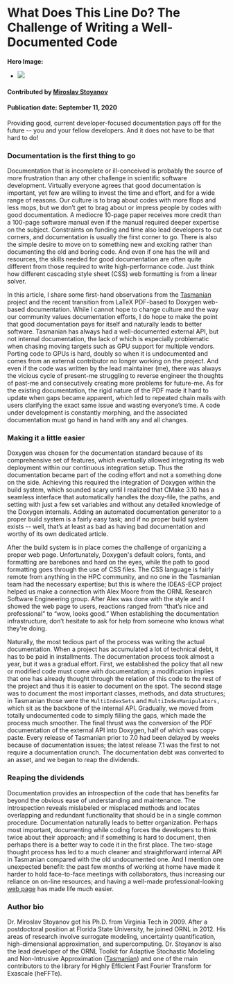 # What Does This Line Do? The Challenge of Writing a Well-Documented Code

**Hero Image:**

 - <img src='https://github.com/betterscientificsoftware/images/raw/master/Blog_0920_QuadF2.png' />

#### Contributed by [Miroslav Stoyanov](https://github.com/mkstoyanov "Miroslav Stoyanov GitHub Profile")

#### Publication date: September 11, 2020

Providing good, current developer-focused documentation pays off for the future -- you
and your fellow developers.  And it does not have to be that hard to do!

### Documentation is the first thing to go

Documentation that is incomplete or ill-conceived is probably the source of more
frustration than any other challenge in scientific software development.
Virtually everyone agrees that good documentation is important, yet few are
willing to invest the time and effort, and for a wide range of reasons. Our
culture is to brag about codes with more flops and less mops, but we don’t get
to brag about or impress people by codes with good documentation. A mediocre 10-page
paper receives more credit than a 100-page software manual even if the manual
required deeper expertise on the subject. Constraints on
funding and time also lead developers to cut corners, and documentation is usually the first
corner to go. There is also the simple desire to move on to something new and
exciting rather than documenting the old and boring code. And  even if
one has the will and resources, the skills needed for good documentation are often
quite  different from those required to write high-performance code. Just
think how different cascading style sheet (CSS) web formatting is from a linear solver.

In this article, I share some first-hand observations from the
[Tasmanian](https://tasmanian.ornl.gov) project and the recent transition from LaTeX PDF-based to
Doxygen web-based documentation. While I cannot hope to change culture and the
way our community values documentation efforts, I do hope to make the
point that good documentation pays for itself and naturally leads to better
software. Tasmanian has always had a well-documented external API, but not
internal documentation, the lack of which is especially problematic when chasing moving
targets such as GPU support for multiple vendors. Porting code to GPUs is hard,
doubly so when it is undocumented and comes from an external contributor no
longer working on the project. And even if the code was written by the lead maintainer (me), there was
always the vicious cycle of present-me struggling to reverse engineer the
thoughts of past-me and consecutively creating more problems for future-me. As
for the existing documentation, the rigid nature of the PDF made it hard to
update when gaps became apparent, which led to repeated chain mails with users
clarifying the exact same issue and wasting everyone’s time. A code under
development is constantly morphing, and the associated documentation must go
hand in hand with any and all changes.

### Making it a little easier

Doxygen was chosen for the documentation standard because of its comprehensive set
of features, which eventually allowed integrating its web deployment within our
continuous integration setup. Thus the documentation became part of the coding effort
and not a something done on the side. Achieving this required the integration of
Doxygen within the build system, which sounded scary until I realized that CMake
3.10 has a seamless interface that automatically handles the doxy-file, the
paths, and setting with just a few set variables and without any detailed
knowledge of the Doxygen internals. Adding an automated documentation generator
to a proper build system is a fairly easy task; and if  no proper build
system exists -- well, that’s at least as bad as having bad documentation and worthy of
its own dedicated article.

After the build system is in place comes the challenge of organizing a proper
web page. Unfortunately, Doxygen's default colors, fonts, and formatting are barebones
and hard on the eyes, while the path to good formatting goes through the use of
CSS files. The CSS language is fairly remote from anything in the HPC community,
and no one in the Tasmanian team had the necessary expertise; but this is where
the IDEAS-ECP project helped us make a connection with Alex Moore from the ORNL
Research Software Engineering group. After Alex was done with the style and I
showed the web page to users,  reactions ranged from “that’s nice and
professional” to “wow, looks good.” When establishing the documentation
infrastructure, don’t hesitate to ask for help from someone who knows what they're doing.

Naturally, the most tedious part of the process was writing the actual
documentation. When a project has accumulated a lot of technical debt, it has to be paid
in installments. The documentation process took almost a year, but it was a
gradual effort. First, we established the policy that all new or modified code
must come with documentation; a modification implies that one has already
thought through the relation of this code to the rest of the project and thus it
is easier to document on the spot. The second stage was to document the most
important classes, methods, and data structures; in Tasmanian those were the
`MultiIndexSets` and `MultiIndexManipulators,` which sit as the backbone of the
internal API. Gradually, we moved from totally undocumented code to simply
filling the gaps, which made the process much smoother. The final thrust was the
conversion of the PDF documentation of the external API into Doxygen, half of which was copy-paste.
Every release of Tasmanian prior to 7.0 had been delayed by weeks because of
documentation issues; the latest release 7.1 was the first to not require a
documentation crunch. The documentation debt was converted to an asset, and we
began to reap the dividends.

### Reaping the dividends

Documentation provides an introspection of the code that has benefits far beyond
the obvious ease of understanding and maintenance. The introspection reveals
mislabeled or misplaced methods and locates overlapping and redundant functionality
that should be in a single common procedure. Documentation naturally leads to
better organization. Perhaps most important, documenting while coding forces
the developers to think twice about their approach; and if something is hard to
document, then perhaps there is a better way to code it in the first place. The
two-stage thought process has led to a much cleaner and straightforward
internal API in Tasmanian compared with the old undocumented one. And I mention one unexpected benefit:
the past few months of working at home have made it harder to hold face-to-face
meetings with collaborators, thus increasing our reliance on on-line
resources; and having a well-made professional-looking [web page](https://ornl.github.io/TASMANIAN/rolling/) has made life
much easier.


### Author bio
Dr. Miroslav Stoyanov got his Ph.D. from Virginia Tech in 2009. After a postdoctoral position at Florida State University, he joined ORNL in 2012. His areas of research involve surrogate modeling, uncertainty quantification, high-dimensional approximation, and supercomputing. Dr. Stoyanov is also the lead developer of the ORNL Toolkit for Adaptive Stochastic Modeling and Non-Intrusive Approximation ([Tasmanian](https://tasmanian.ornl.gov)) and one of the main contributors to the library for Highly Efficient Fast Fourier Transform for Exascale (heFFTe).

<!---
Publish: preview
RSS update: 
Categories: Development
Topics: Documentation
Tags: bssw-blog-article
Level: 2
Prerequisites: default
Aggregate: none
--->
